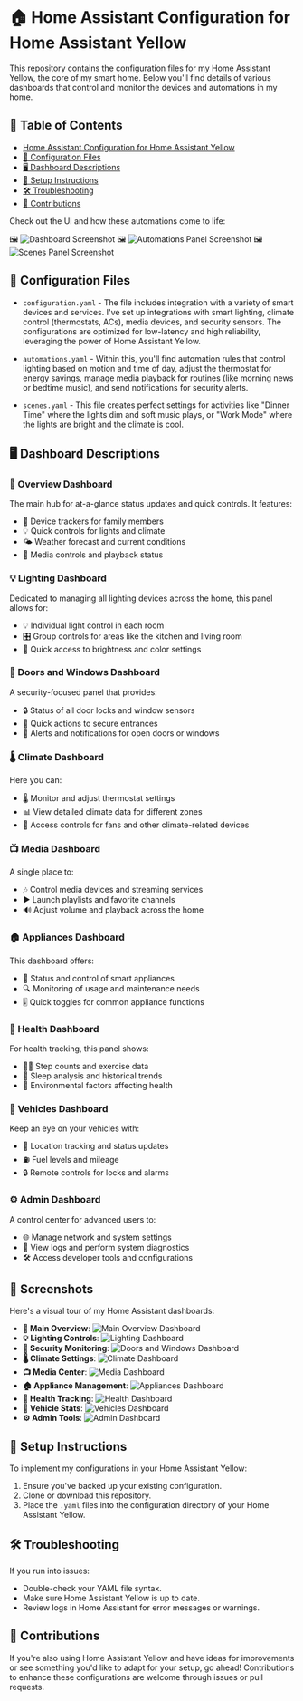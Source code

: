 # 🏠 Home Assistant Configuration for Home Assistant Yellow

This repository contains the configuration files for my Home Assistant Yellow, the core of my smart home. Below you'll find details of various dashboards that control and monitor the devices and automations in my home. 

## 📑 Table of Contents
- [Home Assistant Configuration for Home Assistant Yellow](#home-assistant-configuration-for-home-assistant-yellow)
- [🔧 Configuration Files](#configuration-files)
- [🖥 Dashboard Descriptions](#dashboard-descriptions)
- [📖 Setup Instructions](#setup-instructions)
- [🛠 Troubleshooting](#troubleshooting)
- [🤝 Contributions](#contributions)

Check out the UI and how these automations come to life:

🖼 ![Dashboard Screenshot](url-to-dashboard-screenshot)
🖼 ![Automations Panel Screenshot](url-to-automations-screenshot)
🖼 ![Scenes Panel Screenshot](url-to-scenes-screenshot)

## 🔧 Configuration Files
- `configuration.yaml` - The file includes integration with a variety of smart devices and services. I've set up integrations with smart lighting, climate control (thermostats, ACs), media devices, and security sensors. The configurations are optimized for low-latency and high reliability, leveraging the power of Home Assistant Yellow.
  
- `automations.yaml` - Within this, you'll find automation rules that control lighting based on motion and time of day, adjust the thermostat for energy savings, manage media playback for routines (like morning news or bedtime music), and send notifications for security alerts.
  
- `scenes.yaml` - This file creates perfect settings for activities like "Dinner Time" where the lights dim and soft music plays, or "Work Mode" where the lights are bright and the climate is cool.

## 🖥 Dashboard Descriptions

### 🌟 Overview Dashboard
The main hub for at-a-glance status updates and quick controls. It features:

- 📍 Device trackers for family members
- 💡 Quick controls for lights and climate
- 🌤 Weather forecast and current conditions
- 🎵 Media controls and playback status

### 💡 Lighting Dashboard
Dedicated to managing all lighting devices across the home, this panel allows for:

- 💡 Individual light control in each room
- 🎛 Group controls for areas like the kitchen and living room
- 🌈 Quick access to brightness and color settings

### 🚪 Doors and Windows Dashboard
A security-focused panel that provides:

- 🔒 Status of all door locks and window sensors
- 🛑 Quick actions to secure entrances
- 🚨 Alerts and notifications for open doors or windows

### 🌡 Climate Dashboard
Here you can:

- 🌡 Monitor and adjust thermostat settings
- 📊 View detailed climate data for different zones
- 💨 Access controls for fans and other climate-related devices

### 📺 Media Dashboard
A single place to:

- 🎶 Control media devices and streaming services
- ▶️ Launch playlists and favorite channels
- 🔊 Adjust volume and playback across the home

### 🏠 Appliances Dashboard
This dashboard offers:

- 🔄 Status and control of smart appliances
- 🔍 Monitoring of usage and maintenance needs
- 🎚 Quick toggles for common appliance functions

### 💪 Health Dashboard
For health tracking, this panel shows:

- 🏃‍♂️ Step counts and exercise data
- 🛌 Sleep analysis and historical trends
- 🌱 Environmental factors affecting health

### 🚗 Vehicles Dashboard
Keep an eye on your vehicles with:

- 📍 Location tracking and status updates
- ⛽ Fuel levels and mileage
- 🔒 Remote controls for locks and alarms

### ⚙️ Admin Dashboard
A control center for advanced users to:

- 🌐 Manage network and system settings
- 📜 View logs and perform system diagnostics
- 🛠 Access developer tools and configurations

## 📸 Screenshots

Here's a visual tour of my Home Assistant dashboards:

- **🌟 Main Overview**: ![Main Overview Dashboard](url-to-overview-dashboard-screenshot)
- **💡 Lighting Controls**: ![Lighting Dashboard](url-to-lighting-dashboard-screenshot)
- **🚪 Security Monitoring**: ![Doors and Windows Dashboard](url-to-doors-windows-dashboard-screenshot)
- **🌡 Climate Settings**: ![Climate Dashboard](url-to-climate-dashboard-screenshot)
- **📺 Media Center**: ![Media Dashboard](url-to-media-dashboard-screenshot)
- **🏠 Appliance Management**: ![Appliances Dashboard](url-to-appliances-dashboard-screenshot)
- **💪 Health Tracking**: ![Health Dashboard](url-to-health-dashboard-screenshot)
- **🚗 Vehicle Stats**: ![Vehicles Dashboard](url-to-vehicles-dashboard-screenshot)
- **⚙️ Admin Tools**: ![Admin Dashboard](url-to-admin-dashboard-screenshot)



## 📖 Setup Instructions
To implement my configurations in your Home Assistant Yellow:

1. Ensure you've backed up your existing configuration.
2. Clone or download this repository.
3. Place the `.yaml` files into the configuration directory of your Home Assistant Yellow.

## 🛠 Troubleshooting
If you run into issues:

- Double-check your YAML file syntax.
- Make sure Home Assistant Yellow is up to date.
- Review logs in Home Assistant for error messages or warnings.

## 🤝 Contributions
If you're also using Home Assistant Yellow and have ideas for improvements or see something you'd like to adapt for your setup, go ahead! Contributions to enhance these configurations are welcome through issues or pull requests.
